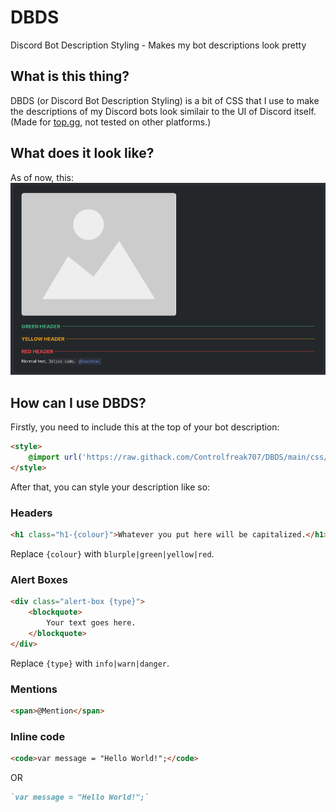 # DBDS
Discord Bot Description Styling - Makes my bot descriptions look pretty

## What is this thing?
DBDS (or Discord Bot Description Styling) is a bit of CSS that I use to make the descriptions of my Discord bots look similair to the UI of Discord itself. (Made for [top.gg](https://top.gg), not tested on other platforms.)

## What does it look like?
As of now, this:
![Preview](Preview.png)

## How can I use DBDS?
Firstly, you need to include this at the top of your bot description:
```html
<style>
    @import url('https://raw.githack.com/Controlfreak707/DBDS/main/css/index.css');
</style>
```

After that, you can style your description like so:

### Headers
```html
<h1 class="h1-{colour}">Whatever you put here will be capitalized.</h1>
```
Replace `{colour}` with `blurple|green|yellow|red`.

### Alert Boxes
```html
<div class="alert-box {type}">
    <blockquote>
        Your text goes here.
    </blockquote>
</div>
```
Replace `{type}` with `info|warn|danger`.

### Mentions
```html
<span>@Mention</span>
```

### Inline code
```html
<code>var message = "Hello World!";</code>
```
OR
```md
`var message = "Hello World!";`
```
